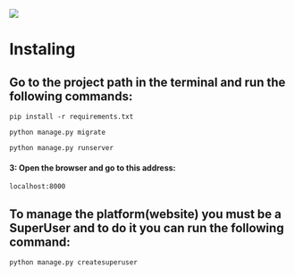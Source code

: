 ![](https://badgen.net/badge/Editor.js/v2.0/blue)


# Instaling
## Go to the project path in the terminal and run the following commands:

    pip install -r requirements.txt
	
    python manage.py migrate
	  
    python manage.py runserver

#### 3: Open the browser and go to this address:

    localhost:8000

## To manage the platform(website) you must be a SuperUser and to do it you can run the following command:
    python manage.py createsuperuser
